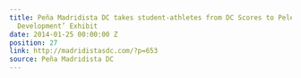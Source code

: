 ```yaml
---
title: Peña Madridista DC takes student-athletes from DC Scores to Pelé’s ‘Gols for
  Development’ Exhibit
date: 2014-01-25 00:00:00 Z
position: 27
link: http://madridistasdc.com/?p=653
source: Peña Madridista DC
---
```


